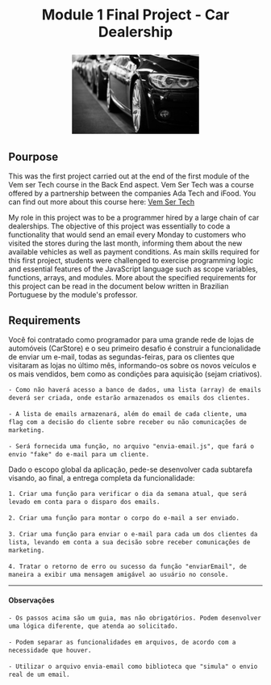 # <p align="center"> Module 1 Final Project - Car Dealership </p>

<p align="center"><img src="cardealership.jpg"  alt="cardealership" width="50%"/></p>

## Pourpose 

This was the first project carried out at the end of the first module of the Vem ser Tech course in the Back End aspect. Vem Ser Tech was a course offered by a partnership between the companies Ada Tech and iFood. You can find out more about this course here: <a href="https://ada.tech/sou-aluno/programas/ifood-vem-ser-tech">Vem Ser Tech</a>

My role in this project was to be a programmer hired by a large chain of car dealerships. The objective of this project was essentially to code a functionality that would send an email every Monday to customers who visited the stores during the last month, informing them about the new available vehicles as well as payment conditions. As main skills required for this first project, students were challenged to exercise programming logic and essential features of the JavaScript language such as scope variables, functions, arrays, and modules.
More about the specified requirements for this project can be read in the document below written in Brazilian Portuguese by the module's professor.

## Requirements

Você foi contratado como programador para uma grande rede de lojas de automóveis (CarStore) e o seu primeiro desafio é construir a funcionalidade de enviar um e-mail, todas as segundas-feiras, para os clientes que visitaram as lojas no último mês, informando-os sobre os novos veículos e os mais vendidos, bem como as condições para aquisição (sejam criativos).

    - Como não haverá acesso a banco de dados, uma lista (array) de emails deverá ser criada, onde estarão armazenados os emails dos clientes.

    - A lista de emails armazenará, além do email de cada cliente, uma flag com a decisão do cliente sobre receber ou não comunicações de marketing.

    - Será fornecida uma função, no arquivo "envia-email.js", que fará o envio "fake" do e-mail para um cliente.

Dado o escopo global da aplicação, pede-se desenvolver cada subtarefa visando, ao final, a entrega completa da funcionalidade:

    1. Criar uma função para verificar o dia da semana atual, que será levado em conta para o disparo dos emails.

    2. Criar uma função para montar o corpo do e-mail a ser enviado.

    3. Criar uma função para enviar o e-mail para cada um dos clientes da lista, levando em conta a sua decisão sobre receber comunicações de marketing.

    4. Tratar o retorno de erro ou sucesso da função "enviarEmail", de maneira a exibir uma mensagem amigável ao usuário no console.

---

#### Observações

    - Os passos acima são um guia, mas não obrigatórios. Podem desenvolver uma lógica diferente, que atenda ao solicitado.

    - Podem separar as funcionalidades em arquivos, de acordo com a necessidade que houver.

    - Utilizar o arquivo envia-email como biblioteca que "simula" o envio real de um email.
